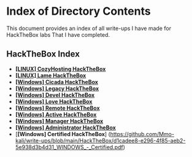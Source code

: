 # **Index of Directory Contents**

This document provides an index of all write-ups I have made for HackTheBox labs That I have completed.

## **HackTheBox Index**

- [**[LINUX] CozyHosting HackTheBox**](https://github.com/Mmo-kali/write-ups/blob/main/HackTheBox/cozyhosting.htb.pdf)
- [**[LINUX] Lame HackTheBox**](https://github.com/Mmo-kali/write-ups/blob/main/HackTheBox/lame-HackTheBox.pdf)
- [**[Windows] Cicada HackTheBox**](https://github.com/Mmo-kali/write-ups/blob/main/HackTheBox/HackTheBox-Cicada.pdf)
- [**[Windows] Legacy HackTheBox**](https://github.com/Mmo-kali/write-ups/blob/main/HackTheBox/73302cc5-4811-4358-9ee9-a602a01318e0_HackTheBox_Legacy.pdf)
- [**[Windows] Devel HackTheBox**](https://github.com/Mmo-kali/write-ups/blob/main/HackTheBox/WINDOWS_HackTheBox_Devel.pdf)
- [**[Windows] Love HackTheBox**](https://github.com/Mmo-kali/write-ups/blob/main/HackTheBox/WINDOWS_HackTheBox_Love_.pdf)
- [**[Windows] Remote HackTheBox**](https://github.com/Mmo-kali/write-ups/blob/main/HackTheBox/Windows_Remote.pdf)
- [**[Windows] Active HackTheBox**](https://github.com/Mmo-kali/write-ups/blob/main/HackTheBox/Windows_Active.pdf)
- [**[Windows] Manager HackTheBox**](https://github.com/Mmo-kali/write-ups/blob/main/HackTheBox/WINDOWS_TOGETHER_Manager.pdf)
- [**[Windows] Administrator HackTheBox**](https://github.com/Mmo-kali/write-ups/blob/main/HackTheBox/27998b8e-8a3b-430b-924b-e3214a3ecf39_WINDOWS_-_Administrator_.pdf)
-   [**[Windows] Certified HackTheBox**] (https://github.com/Mmo-kali/write-ups/blob/main/HackTheBox/d1cadee8-e296-4f85-aeb2-5e938d3b4d31_WINDOWS_-_Certified.pdf)

